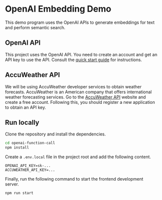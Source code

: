 # OpenAI Embedding Demo

This demo program uses the OpenAI APIs to generate embeddings for text and perform semantic search.

## OpenAI API

This project uses the OpenAI API. You need to create an account and get an API key to use the API. Consult the [quick start guide](https://platform.openai.com/docs/quickstart) for instructions.

## AccuWeather API

We will be using AccuWeather developer services to obtain weather forecasts. AccuWeather is an American company that offers international weather forecasting services. Go to the [AccuWeather API](https://developer.accuweather.com/) website and create a free account. Following this, you should register a new application to obtain an API key.

## Run locally

Clone the repository and install the dependencies.

```bash
cd openai-function-call
npm install
```

Create a `.env.local` file in the project root and add the following content.

```plaintext
OPENAI_API_KEY=sk-...
ACCUWEATHER_API_KEY=...
```

Finally, run the following command to start the frontend development server.

```bash
npm run start
```
